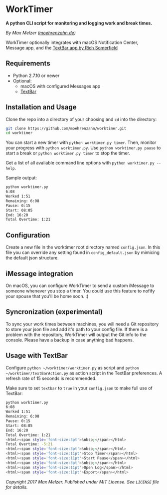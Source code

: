 # WorkTimer

**A python CLI script for monitoring and logging work and break times.**

*By Max Melzer ([moehrenzahn.de](https://moehrenzahn.de/))*

WorkTimer optionally integrates with macOS Notification Center, Message.app, and the [TextBar app by Rich Somerfield](http://richsomerfield.com/apps/textbar/)

## Requirements

- Python 2.7.10 or newer
- Optional:
    + macOS with configured Messages app
    + [TextBar](http://richsomerfield.com/apps/textbar/)

## Installation and Usage

Clone the repo into a directory of your choosing and `cd` into the directory:

```bash
git clone https://github.com/moehrenzahn/worktimer.git
cd worktimer
```

You can start a new timer with `python worktimer.py timer`. Then, monitor your progress with `python worktimer.py`. Use `python worktimer.py pause` to start a break or `python worktimer.py timer` to stop the timer.

Get a list of all avaliable command line options with `python worktimer.py --help`.

Sample output:

```bash
python worktimer.py
6:08
Worked 1:51
Remaining: 6:08
Pause: 0:15
Start: 08:05
End: 16:20
Total Overtime: 1:21
```


## Configuration

Create a new file in the worktimer root directory named `config.json`. In this file you can override any setting found in `config_default.json` by mimicing the default json structure.

## iMessage integration

On macOS, you can configure WorkTimer to send a custom iMessage to someone whenever you stop a timer. You could use this feature to nofify your spouse that you'll be home soon. :)

## Syncronization (experimental)

To sync your work times between machines, you will need a Git repository to store your json file and add it's path to your config file. If there is a problem with the repository, WorkTimer will output the Git info to the console. Please have a backup in case anything bad happens.

## Usage with TextBar

Configure `python ~/worktimer/worktimer.py` as script and `python ~/worktimer/textBarAction.py` as action script in the TextBar preferences. A refresh rate of 15 seconds is recommended.

Make sure to set `textbar` to `true` in your `config.json` to make full use of TextBar:

```bash
python worktimer.py
6:08
Worked 1:51
Remaining: 6:08
Pause: 0:15
Start: 08:05
End: 16:20
Total Overtime: 1:21
<html><span style='font-size:3pt'>&nbsp;</span></html>
Total Overtime: -5:21
<html><span style='font-size:3pt'>&nbsp;</span></html>
<html><span style='font-size:11pt'>Stop Timer</span></html>
<html><span style='font-size:11pt'>Start Pause</span></html>
<html><span style='font-size:3pt'>&nbsp;</span></html>
<html><span style='font-size:11pt'>Open Log</span></html>
<html><span style='font-size:11pt'>Export</span></html>
```

*Copyright 2017 Max Melzer. Published under MIT License. See `LICENSE` file for details.*